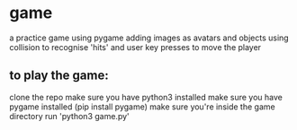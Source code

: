 # game #
a practice game using pygame
adding images as avatars and objects
using collision to recognise 'hits'
and user key presses to move the player

## to play the game: ##
clone the repo
make sure you have python3 installed
make sure you have pygame installed (pip install pygame)
make sure you're inside the game directory
run 'python3 game.py'


